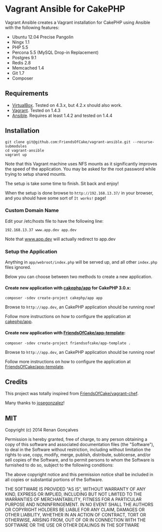 # Vagrant Ansible for CakePHP

Vagrant Ansible creates a Vagrant installation for CakePHP using Ansible with the following features:

- Ubuntu 12.04 Precise Pangolin
- Ningx 1.1
- PHP 5.5
- Percona 5.5 (MySQL Drop-in Replacement)
- Postgres 9.1
- Redis 2.8
- Memcached 1.4
- Git 1.7
- Composer


## Requirements

- [VirtualBox](https://www.virtualbox.org/wiki/Downloads). Tested on 4.3.x, but 4.2.x should also work.
- [Vagrant](http://www.vagrantup.com/downloads.html). Tested on 1.4.3
- [Ansible](http://docs.ansible.com/intro_installation.html). Requires at least 1.4.2 and tested on 1.4.4


## Installation

```
git clone git@github.com:FriendsOfCake/vagrant-ansible.git --recurse-submodules
cd vagrant-ansible
vagrant up
```

Note that this Vagrant machine uses NFS mounts as it significantly improves the speed of the application. You may be asked for the root password while trying to setup shared mounts.

The setup is take some time to finish. Sit back and enjoy!

When the setup is done browse to `http://192.168.13.37/` in your browser, and you should have some sort of `It works!` page!


### Custom Domain Name

Edit your /etc/hosts file to have the following line:

```
192.168.13.37 www.app.dev app.dev
```

Note that www.app.dev will actually redirect to app.dev


### Setup the Application

Anything in `app/webroot/index.php` will be served up, and all other `index.php` files ignored.

Below you can choose between two methods to create a new application.


#### Create new application with [cakephp/app](https://github.com/cakephp/app) for CakePHP 3.0.x:

```
composer -sdev create-project cakephp/app app
```

Browse to `http://app.dev`, an CakePHP application should be running now!

Follow more instructions on how to configure the application at [cakephp/app](https://github.com/cakephp/app).


#### Create new application with [FriendsOfCake/app-template](https://github.com/FriendsOfCake/app-template):

```
composer -sdev create-project friendsofcake/app-template .
```

Browse to `http://app.dev`, an CakePHP application should be running now!

Follow more instructions on how to configure the application at [FriendsOfCake/app-template](https://github.com/FriendsOfCake/app-template).


## Credits

This project was totally inspired from [FriendsOfCake/vagrant-chef](https://github.com/FriendsOfCake/vagrant-chef).

Many thanks to [josegonzalez](https://github.com/josegonzalez)!


## MIT

Copyright (c) 2014 Renan Gonçalves

Permission is hereby granted, free of charge, to any person obtaining a copy of this software and associated documentation files (the "Software"), to deal in the Software without restriction, including without limitation the rights to use, copy, modify, merge, publish, distribute, sublicense, and/or sell copies of the Software, and to permit persons to whom the Software is furnished to do so, subject to the following conditions:

The above copyright notice and this permission notice shall be included in all copies or substantial portions of the Software.

THE SOFTWARE IS PROVIDED "AS IS", WITHOUT WARRANTY OF ANY KIND, EXPRESS OR IMPLIED, INCLUDING BUT NOT LIMITED TO THE WARRANTIES OF MERCHANTABILITY, FITNESS FOR A PARTICULAR PURPOSE AND NONINFRINGEMENT. IN NO EVENT SHALL THE AUTHORS OR COPYRIGHT HOLDERS BE LIABLE FOR ANY CLAIM, DAMAGES OR OTHER LIABILITY, WHETHER IN AN ACTION OF CONTRACT, TORT OR OTHERWISE, ARISING FROM, OUT OF OR IN CONNECTION WITH THE SOFTWARE OR THE USE OR OTHER DEALINGS IN THE SOFTWARE

